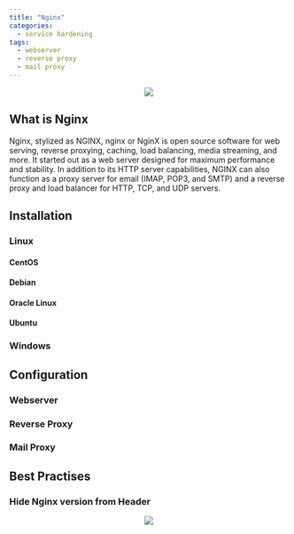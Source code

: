 ```yaml
---
title: "Nginx"
categories:
  - service hardening
tags:
  - webserver
  - reverse proxy
  - mail proxy
---
```


<p align="center"> <img src="https://raw.githubusercontent.com/cryst4lliz3/cryst4lliz3.github.io/master/assets/images/nginx/nginx.png"></p>


## What is Nginx
Nginx, stylized as NGINX, nginx or NginX is open source software for web serving, reverse proxying, caching, load balancing, media streaming, and more. It started out as a web server designed for maximum performance and stability. In addition to its HTTP server capabilities, NGINX can also function as a proxy server for email (IMAP, POP3, and SMTP) and a reverse proxy and load balancer for HTTP, TCP, and UDP servers.

## Installation

### Linux

#### CentOS
#### Debian
#### Oracle Linux
#### Ubuntu

### Windows

## Configuration

### Webserver
### Reverse Proxy
### Mail Proxy

## Best Practises

### Hide Nginx version from Header

<p align="center"> <img src="https://raw.githubusercontent.com/cryst4lliz3/cryst4lliz3.github.io/master/assets/images/nginx/version-from-header.png"></p>

